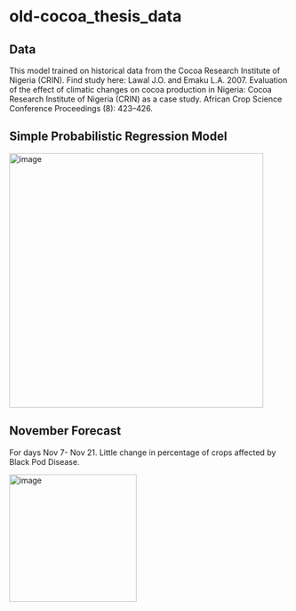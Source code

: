 # old-cocoa_thesis_data

## Data

This model trained on historical data from the Cocoa Research Institute of Nigeria (CRIN). Find study here: Lawal J.O. and Emaku L.A. 2007. Evaluation of the effect of climatic changes on cocoa production in Nigeria: Cocoa Research Institute of Nigeria (CRIN) as a case study. African Crop Science Conference Proceedings (8): 423–426.


## Simple Probabilistic Regression Model
<img width="457" alt="image" src="https://github.com/harrymmurphy/old-cocoa_thesis_data/assets/143562527/8f62dc85-bdc9-440a-8704-df1add4b91fa">

## November Forecast
For days Nov 7- Nov 21. Little change in percentage of crops affected by Black Pod Disease.






<img width="229" alt="image" src="https://github.com/harrymmurphy/old-cocoa_thesis_data/assets/143562527/9bd85946-c371-4df4-91ee-bc41a5cc5b12">
